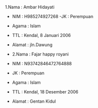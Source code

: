 1.Nama   : Ambar Hidayati
 - NIM    : H985274927268
  -JK     : Perempuan
 - Agama  : Islam
  - TTL    : Kendal, 8 Januari 2006
  - Alamat : jln.Dawung

- 2.Nama   : Fajar happy royani
- NIM      : N93742846472764888
- JK       : Perempuan
- Agama    : Islam
- TTL      : Kendal, 18 Desember 2006
- Alamat   : Gentan Kidul
